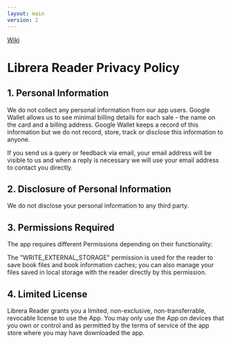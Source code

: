 ```yaml
---
layout: main
version: 2
---
```

[Wiki](/wiki)

# Librera Reader Privacy Policy


## 1. Personal Information

We do not collect any personal information from our app users. 
Google Wallet allows us to see minimal billing details for each sale - the name on the card and a billing address. 
Google Wallet keeps a record of this information but we do not record, store, track or disclose this information to anyone. 

If you send us a query or feedback via email, your email address will be visible to us and when a reply is necessary we will use your email address to contact you directly.

## 2. Disclosure of Personal Information

We do not disclose your personal information to any third party.

## 3. Permissions Required

The app requires different Permissions depending on their functionality:

The "WRITE_EXTERNAL_STORAGE" permission is used for the reader to save book files and book information caches; 
you can also manage your files saved in local storage with the reader directly by this permission.

## 4. Limited License

Librera Reader grants you a limited, non-exclusive, non-transferrable, revocable license to use the App. 
You may only use the App on devices that you own or control and as permitted by the terms of service of the app store where you may have downloaded the app. 